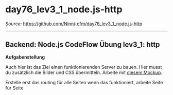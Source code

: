 # day76_lev3_1_node.js-http

_Source:_ https://github.com/Ninni-cfm/day76_lev3_1_node.js-http

---

## Backend: Node.js CodeFlow Übung lev3_1: http

**Aufgabenstellung**

Auch hier ist das Ziel einen funktionierenden Server zu bauen. Hier musst du zusätzlich die Bilder und CSS übermitteln.
Arbeite mit [diesem Mockup](https://www.figma.com/file/A2MeEUsi8hYzwBAjleuYpg/Woodies?node-id=0%3A1).

Erstelle erst das routing für alle Seiten
wenn das funktioniert, arbeite Seite für Seite
